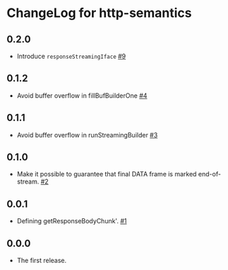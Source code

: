 # ChangeLog for http-semantics

## 0.2.0

* Introduce `responseStreamingIface`
  [#9](https://github.com/kazu-yamamoto/http-semantics/pull/9)

## 0.1.2

* Avoid buffer overflow in fillBufBuilderOne
  [#4](https://github.com/kazu-yamamoto/http-semantics/pull/4)

## 0.1.1

* Avoid buffer overflow in runStreamingBuilder
  [#3](https://github.com/kazu-yamamoto/http-semantics/pull/3)

## 0.1.0

* Make it possible to guarantee that final DATA frame is marked end-of-stream.
  [#2](https://github.com/kazu-yamamoto/http-semantics/pull/2)

## 0.0.1

* Defining getResponseBodyChunk'.
  [#1](https://github.com/kazu-yamamoto/http-semantics/pull/1)

## 0.0.0

* The first release.
